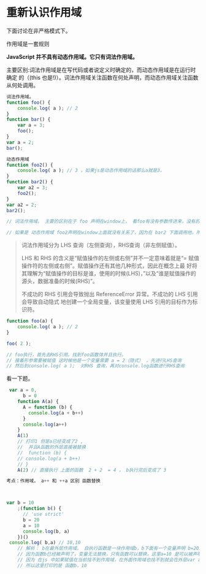 # 重新认识作用域

下面讨论在非严格模式下。

作用域是一套规则

 **JavaScript 并不具有动态作用域。它只有词法作用域。**

主要区别:词法作用域是在写代码或者说定义时确定的，而动态作用域是在运行时确定 的（(this 也是!)）。词法作用域关注函数在何处声明，而动态作用域关注函数从何处调用。

```js
词法作用域。
function foo() { 
	console.log( a ); // 2
}
function bar() { 
	var a = 3;
	foo(); 
}
var a = 2; 
bar();

动态作用域
function foo2() { 
	console.log( a ); // 3 ，如果js是动态作用域的话那么a就是3，
}
function bar2() { 
	var a2 = 3;
	foo2(); 
}
var a2 = 2; 
bar2();

// 词法作用域。 主要的区别在于 foo 声明在window上， 看foo有没有参数传进来，没有的话就会在当前的作用域上往上找。这里找到了window上面的 a = 2

// 如果是 动态作用域 foo2声明在window上面就没有关系了，因为在 bar2 下面调用他，所以他会在 foo看有没有参数传进来，没有的话，在bar2里面找，那么他会找到 a = 3

```



> 词法作用域分为 LHS 查询（左侧查询），RHS查询（非左侧赋值）。
>
> LHS 和 RHS 的含义是“赋值操作的左侧或右侧”并不一定意味着就是“= 赋值操作符的左侧或右侧”。赋值操作还有其他几种形式，因此在概念上最 好将其理解为“赋值操作的目标是谁，使用的时候(LHS)，”以及“谁是赋值操作的源头，数据准备的时候(RHS)”。
>
> 不成功的 RHS 引用会导致抛出 ReferenceError 异常。不成功的 LHS 引用会导致自动隐式 地创建一个全局变量，该变量使用 LHS 引用的目标作为标识符。

```js
function foo(a) { 
	console.log( a ); // 2
}

foo( 2 );

// foo执行，首先去RHS引用。找到foo函数体并且执行。
// 接着形参需要被赋值 这时候他是一个变量需要 a = 2（隐式） ，先进行LHS查询
// 然后到console.log( a );  对RHS 查询，再对console.log函数进行RHS查询
```

看一下题。

```js
 var a = 0,
      b = 0
    function A(a) {
      A = function (b) {
        console.log(a + b++)
      }
      console.log(a++)
    }
    A(1)
    // 打印1 但是a已经变成了2 ,
    //  并且A函数的外层直接被替换
    //  function (b) {
    // console.log(a + b++)
    // }
    A(2) // 直接执行 上面的函数  2 + 2  = 4 ， b执行完后变成了 3

考点：作用域， a++ 和 ++a 区别 函数替换



var b = 10
    ;(function b() {
      // 'use strict'
      b = 20
      a = 10
      console.log(b, a)
    })()
 console.log( b,a) // 10,10
    // 解析： b在最外层作用域， 自执行函数是一块作用域b，b下面有一个变量声明 b=20。
    // 因为函数b已经被声明了，变量无法替换，只有函数可以替换，这里a=10 是可以被声明的。
    // 因为 在js 中如果赋值在当前找不到作用域，在外面作用域也找不到就会在外层var a = 10
    // 所以这里打印的是 函数b，10
```

